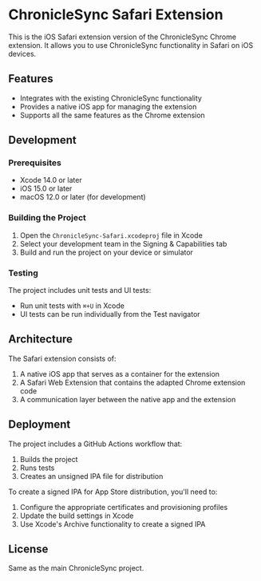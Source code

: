 # ChronicleSync Safari Extension

This is the iOS Safari extension version of the ChronicleSync Chrome extension. It allows you to use ChronicleSync functionality in Safari on iOS devices.

## Features

- Integrates with the existing ChronicleSync functionality
- Provides a native iOS app for managing the extension
- Supports all the same features as the Chrome extension

## Development

### Prerequisites

- Xcode 14.0 or later
- iOS 15.0 or later
- macOS 12.0 or later (for development)

### Building the Project

1. Open the `ChronicleSync-Safari.xcodeproj` file in Xcode
2. Select your development team in the Signing & Capabilities tab
3. Build and run the project on your device or simulator

### Testing

The project includes unit tests and UI tests:

- Run unit tests with `⌘+U` in Xcode
- UI tests can be run individually from the Test navigator

## Architecture

The Safari extension consists of:

1. A native iOS app that serves as a container for the extension
2. A Safari Web Extension that contains the adapted Chrome extension code
3. A communication layer between the native app and the extension

## Deployment

The project includes a GitHub Actions workflow that:

1. Builds the project
2. Runs tests
3. Creates an unsigned IPA file for distribution

To create a signed IPA for App Store distribution, you'll need to:

1. Configure the appropriate certificates and provisioning profiles
2. Update the build settings in Xcode
3. Use Xcode's Archive functionality to create a signed IPA

## License

Same as the main ChronicleSync project.